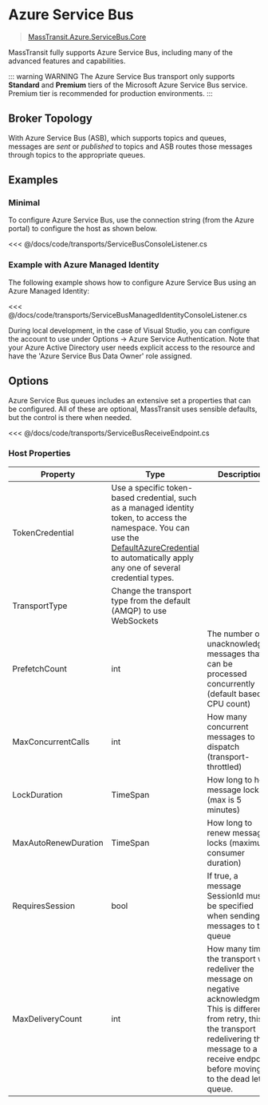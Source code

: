 # Azure Service Bus

> [MassTransit.Azure.ServiceBus.Core](https://nuget.org/packages/MassTransit.Azure.ServiceBus.Core/)

MassTransit fully supports Azure Service Bus, including many of the advanced features and capabilities.

::: warning WARNING
The Azure Service Bus transport only supports **Standard** and **Premium** tiers of the Microsoft Azure Service Bus service. Premium tier is recommended for production environments.
:::

## Broker Topology

With Azure Service Bus (ASB), which supports topics and queues, messages are _sent_ or _published_ to topics and ASB routes those messages through topics to the appropriate queues.

## Examples

### Minimal

To configure Azure Service Bus, use the connection string (from the Azure portal) to configure the host as shown below.

<<< @/docs/code/transports/ServiceBusConsoleListener.cs

### Example with Azure Managed Identity

The following example shows how to configure Azure Service Bus using an Azure Managed Identity:

<<< @/docs/code/transports/ServiceBusManagedIdentityConsoleListener.cs

During local development, in the case of Visual Studio, you can configure the account to use under Options -> Azure Service Authentication. Note that your Azure Active Directory user needs explicit access to the resource and have the 'Azure Service Bus Data Owner' role assigned.

## Options

Azure Service Bus queues includes an extensive set a properties that can be configured. All of these are optional, MassTransit uses sensible defaults, but the control is there when needed.

<<< @/docs/code/transports/ServiceBusReceiveEndpoint.cs

### Host Properties

| Property                | Type   | Description 
|-------------------------|--------|------------------
| TokenCredential       | Use a specific token-based credential, such as a managed identity token, to access the namespace.  You can use the [DefaultAzureCredential](https://docs.microsoft.com/en-us/dotnet/api/azure.identity.defaultazurecredential?view=azure-dotnet) to automatically apply any one of several credential types.
| TransportType         | Change the transport type from the default (AMQP) to use WebSockets
| PrefetchCount         | int | The number of unacknowledged messages that can be processed concurrently (default based on CPU count)
| MaxConcurrentCalls         | int | How many concurrent messages to dispatch (transport-throttled)
| LockDuration        | TimeSpan   | How long to hold message locks (max is 5 minutes)
| MaxAutoRenewDuration        | TimeSpan   | How long to renew message locks (maximum consumer duration)
| RequiresSession        | bool   | If true, a message SessionId must be specified when sending messages to the queue
| MaxDeliveryCount        | int   | How many times the transport will redeliver the message on negative acknowledgment. This is different from retry, this is the transport redelivering the message to a receive endpoint before moving it to the dead letter queue.


